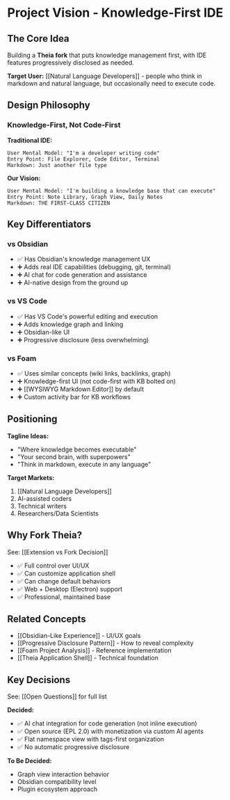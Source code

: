 # Project Vision - Knowledge-First IDE

## The Core Idea

Building a **Theia fork** that puts knowledge management first, with IDE features progressively disclosed as needed.

**Target User:** [[Natural Language Developers]] - people who think in markdown and natural language, but occasionally need to execute code.

## Design Philosophy

### Knowledge-First, Not Code-First

**Traditional IDE:**
```
User Mental Model: "I'm a developer writing code"
Entry Point: File Explorer, Code Editor, Terminal
Markdown: Just another file type
```

**Our Vision:**
```
User Mental Model: "I'm building a knowledge base that can execute"
Entry Point: Note Library, Graph View, Daily Notes
Markdown: THE FIRST-CLASS CITIZEN
```

## Key Differentiators

### vs Obsidian
- ✅ Has Obsidian's knowledge management UX
- ➕ Adds real IDE capabilities (debugging, git, terminal)
- ➕ AI chat for code generation and assistance
- ➕ AI-native design from the ground up

### vs VS Code
- ✅ Has VS Code's powerful editing and execution
- ➕ Adds knowledge graph and linking
- ➕ Obsidian-like UI
- ➕ Progressive disclosure (less overwhelming)

### vs Foam
- ✅ Uses similar concepts (wiki links, backlinks, graph)
- ➕ Knowledge-first UI (not code-first with KB bolted on)
- ➕ [[WYSIWYG Markdown Editor]] by default
- ➕ Custom activity bar for KB workflows

## Positioning

**Tagline Ideas:**
- "Where knowledge becomes executable"
- "Your second brain, with superpowers"
- "Think in markdown, execute in any language"

**Target Markets:**
1. [[Natural Language Developers]]
2. AI-assisted coders
3. Technical writers
4. Researchers/Data Scientists

## Why Fork Theia?

See: [[Extension vs Fork Decision]]

- ✅ Full control over UI/UX
- ✅ Can customize application shell
- ✅ Can change default behaviors
- ✅ Web + Desktop (Electron) support
- ✅ Professional, maintained base

## Related Concepts

- [[Obsidian-Like Experience]] - UI/UX goals
- [[Progressive Disclosure Pattern]] - How to reveal complexity
- [[Foam Project Analysis]] - Reference implementation
- [[Theia Application Shell]] - Technical foundation

## Key Decisions

See: [[Open Questions]] for full list

**Decided:**
- ✅ AI chat integration for code generation (not inline execution)
- ✅ Open source (EPL 2.0) with monetization via custom AI agents
- ✅ Flat namespace view with tags-first organization
- ✅ No automatic progressive disclosure

**To Be Decided:**
- Graph view interaction behavior
- Obsidian compatibility level
- Plugin ecosystem approach
